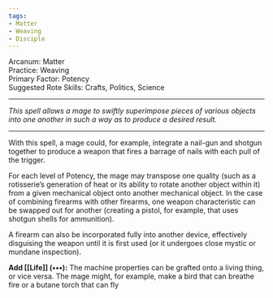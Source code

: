 ```yaml
---
tags:
- Matter
- Weaving
- Disciple
---
```


Arcanum: Matter\
Practice: Weaving\
Primary Factor: Potency\
Suggested Rote Skills: Crafts, Politics, Science

---

_This spell allows a mage to swiftly superimpose pieces of various objects into one another in such a way as to produce a desired result._

---

With this spell, a mage could, for example, integrate a nail-gun and shotgun together to produce a weapon that fires a barrage of nails with each pull of the trigger.

For each level of Potency, the mage may transpose one quality (such as a rotisserie’s generation of heat or its ability to rotate another object within it) from a given mechanical object onto another mechanical object. In the case of combining firearms with other firearms, one weapon characteristic can be swapped out for another (creating a pistol, for example, that uses shotgun shells for ammunition).

A firearm can also be incorporated fully into another device, effectively disguising the weapon until it is first used (or it undergoes close mystic or mundane inspection).

**Add [[Life]] (•••):** The machine properties can be grafted onto a living thing, or vice versa. The mage might, for example, make a bird that can breathe fire or a butane torch that can fly